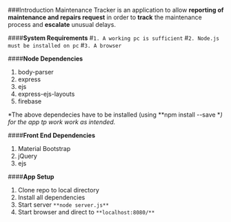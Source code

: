 ###Introduction
Maintenance Tracker is an application to allow **reporting of maintenance and repairs request** in order to **track** the maintenance process and **escalate** unusual delays.

####**System Requirements**
#`1. A working pc is sufficient`
#`2. Node.js must be installed on pc`
#`3. A browser`

####**Node Dependencies**
1. body-parser
2. express
3. ejs
4. express-ejs-layouts
5. firebase

*The above dependecies have to be installed (using **npm install <name-of-package> --save **) for the app tp work work as intended.*

####**Front End Dependencies**
1. Material Bootstrap
2. jQuery
3. ejs

####**App Setup**
1. Clone repo to local directory
2. Install all dependencies
3. Start server `**node server.js**`
4. Start browser and direct to `**localhost:8080/**`